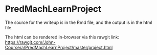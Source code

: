 # PredMachLearnProject

The source for the writeup is in the Rmd file, and the output is in the html file.

The html can be rendered in-browser via this rawgit link: https://rawgit.com/John-Coursera/PredMachLearnProject/master/project.html
